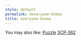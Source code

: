 ```yaml
---
style: default
permalink: Xeveryone-knows
title: everyone-knows
---
```

You may also like:
[Puzzle](http://scp-wiki.net/puzzle)
[SCP-362](http://scp-wiki.net/scp-362)